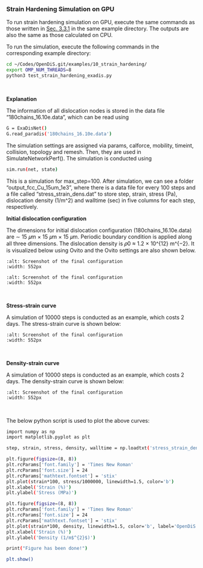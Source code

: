 ### Strain Hardening Simulation on GPU
To run strain hardening simulation on GPU, execute the same commands as those written in [Sec. 3.3.1](https://caiwei-stanford.github.io/opendis-doc/tutorials/strain_hardening/strain_hardening_on_cpu.html) in the same example directory. The outputs are also the same as those calculated on CPU.

To run the simulation, execute the following commands in the corresponding example directory:
```bash
cd ~/Codes/OpenDiS.git/examples/10_strain_hardening/
export OMP_NUM_THREADS=8
python3 test_strain_hardening_exadis.py
```
</br>

**Explanation**

The information of all dislocation nodes is stored in the data file “180chains_16.10e.data”, which can be read using
```bash
G = ExaDisNet()
G.read_paradis('180chains_16.10e.data')
```

The simulation settings are assigned via params, calforce, mobility, timeint, collision, topology and remesh. Then, they are used in SimulateNetworkPerf(). The simulation is conducted using 
```bash
sim.run(net, state)
```
This is a simulation for max_step=100. After simulation, we can see a folder “output_fcc_Cu_15um_1e3”, where there is a data file for every 100 steps and a file called “stress_strain_dens.dat” to store step, strain, stress (Pa), dislocation density (1/m^2) and walltime (sec) in five columns for each step, respectively.

**Initial dislocation configuration**

The dimensions for initial dislocation configuration (180chains_16.10e.data) are ∼ 15 𝜇m × 15 𝜇m × 15 𝜇m. Periodic boundary condition is applied along all three dimensions. The dislocation density is 𝜌0 ≈ 1.2 × 10^{12} m^{−2}. It is visualized below using Ovito and the Ovito settings are also shown below.
```{figure} initial_configuration_Ovito.png
:alt: Screenshot of the final configuration
:width: 552px
```

```{figure} Ovito_settings.png
:alt: Screenshot of the final configuration
:width: 552px
```
</br>

**Stress-strain curve**

A simulation of 10000 steps is conducted as an example, which costs 2 days.
The stress-strain curve is shown below:
```{figure} Stress_strain_GPU.png
:alt: Screenshot of the final configuration
:width: 552px
```
</br>

**Density-strain curve**

A simulation of 10000 steps is conducted as an example, which costs 2 days.
The density-strain curve is shown below:
```{figure} Density_strain_GPU.png
:alt: Screenshot of the final configuration
:width: 552px
```
</br>

The below python script is used to plot the above curves:
```bash
import numpy as np
import matplotlib.pyplot as plt

step, strain, stress, density, walltime = np.loadtxt('stress_strain_dens.dat', usecols=(0,1,2,3,4), unpack=True)

plt.figure(figsize=(8, 8))
plt.rcParams['font.family'] = 'Times New Roman'
plt.rcParams['font.size'] = 24
plt.rcParams['mathtext.fontset'] = 'stix'
plt.plot(strain*100, stress/1000000, linewidth=1.5, color='b')
plt.xlabel('Strain (%)')
plt.ylabel('Stress (MPa)')

plt.figure(figsize=(8, 8))
plt.rcParams['font.family'] = 'Times New Roman'
plt.rcParams['font.size'] = 24
plt.rcParams['mathtext.fontset'] = 'stix'
plt.plot(strain*100, density, linewidth=1.5, color='b', label='OpenDiS')
plt.xlabel('Strain (%)')
plt.ylabel('Density (1/m$^{2}$)')

print("Figure has been done!")

plt.show()
```
